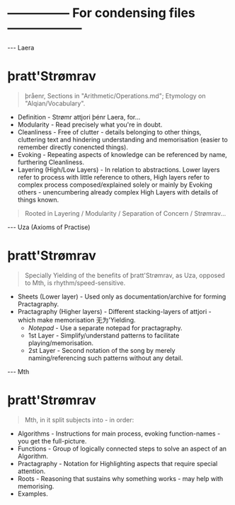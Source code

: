# ————— For condensing files ——————


--- Laera

# þratt'Strømrav
> þråenr, Sections in "Arithmetic/Operations.md"; Etymology on "Alqian/Vocabulary".
- Definition - Strømr attjori þénr Laera, for...
- Modularity - Read precisely what you're in doubt.
- Cleanliness - Free of clutter - details belonging to other things, cluttering text and hindering understanding and memorisation (easier to remember directly conencted things).
- Evoking - Repeating aspects of knowledge can be referenced by name, furthering Cleanliness.
- Layering (High/Low Layers) - In relation to abstractions. Lower layers refer to process with little reference to others, High layers refer to complex process composed/explained solely or mainly by Evoking others - unencumbering already complex High Layers with details of things known.
> Rooted in Layering / Modularity / Separation of Concern / Strømrav...

--- Uza (Axioms of Practise)

# þratt'Strømrav
> Specially Yielding of the benefits of þratt'Strømrav, as Uza, opposed to Mth, is rhythm/speed-sensitive.
- Sheets (Lower layer) - Used only as documentation/archive for forming Practagraphy.
- Practagraphy (Higher layers) - Different stacking-layers of attjori - which make memorisation 无为'Yielding.
	- *Notepad* - Use a separate notepad for practagraphy.
	- 1st Layer - Simplify/understand patterns to facilitate playing/memorisation.
	- 2st Layer - Second notation of the song by merely naming/referencing such patterns without any detail.

--- Mth

# þratt'Strømrav
> Mth, in it split subjects into - in order:
- Algorithms - Instructions for main process, evoking function-names - you get the full-picture.
- Functions - Group of logically connected steps to solve an aspect of an Algorithm.
- Practagraphy - Notation for Highlighting aspects that require special attention.
- Roots - Reasoning that sustains why something works - may help with memorising.
- Examples.

